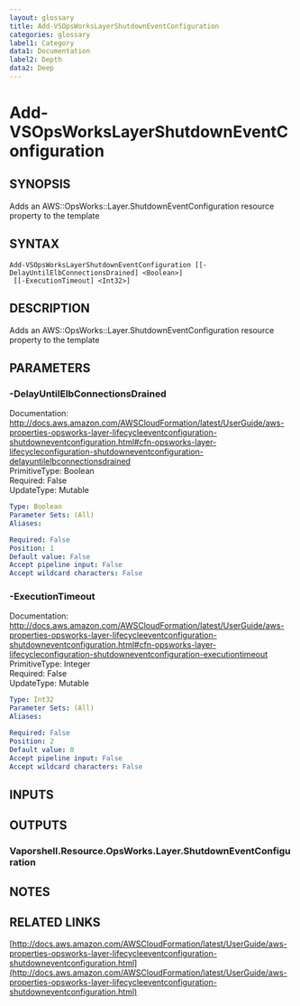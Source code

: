 ```yaml
---
layout: glossary
title: Add-VSOpsWorksLayerShutdownEventConfiguration
categories: glossary
label1: Category
data1: Documentation
label2: Depth
data2: Deep
---
```


# Add-VSOpsWorksLayerShutdownEventConfiguration

## SYNOPSIS
Adds an AWS::OpsWorks::Layer.ShutdownEventConfiguration resource property to the template

## SYNTAX

```
Add-VSOpsWorksLayerShutdownEventConfiguration [[-DelayUntilElbConnectionsDrained] <Boolean>]
 [[-ExecutionTimeout] <Int32>]
```

## DESCRIPTION
Adds an AWS::OpsWorks::Layer.ShutdownEventConfiguration resource property to the template

## PARAMETERS

### -DelayUntilElbConnectionsDrained
Documentation: http://docs.aws.amazon.com/AWSCloudFormation/latest/UserGuide/aws-properties-opsworks-layer-lifecycleeventconfiguration-shutdowneventconfiguration.html#cfn-opsworks-layer-lifecycleconfiguration-shutdowneventconfiguration-delayuntilelbconnectionsdrained    
PrimitiveType: Boolean    
Required: False    
UpdateType: Mutable

```yaml
Type: Boolean
Parameter Sets: (All)
Aliases: 

Required: False
Position: 1
Default value: False
Accept pipeline input: False
Accept wildcard characters: False
```

### -ExecutionTimeout
Documentation: http://docs.aws.amazon.com/AWSCloudFormation/latest/UserGuide/aws-properties-opsworks-layer-lifecycleeventconfiguration-shutdowneventconfiguration.html#cfn-opsworks-layer-lifecycleconfiguration-shutdowneventconfiguration-executiontimeout    
PrimitiveType: Integer    
Required: False    
UpdateType: Mutable

```yaml
Type: Int32
Parameter Sets: (All)
Aliases: 

Required: False
Position: 2
Default value: 0
Accept pipeline input: False
Accept wildcard characters: False
```

## INPUTS

## OUTPUTS

### Vaporshell.Resource.OpsWorks.Layer.ShutdownEventConfiguration

## NOTES

## RELATED LINKS

[http://docs.aws.amazon.com/AWSCloudFormation/latest/UserGuide/aws-properties-opsworks-layer-lifecycleeventconfiguration-shutdowneventconfiguration.html](http://docs.aws.amazon.com/AWSCloudFormation/latest/UserGuide/aws-properties-opsworks-layer-lifecycleeventconfiguration-shutdowneventconfiguration.html)


